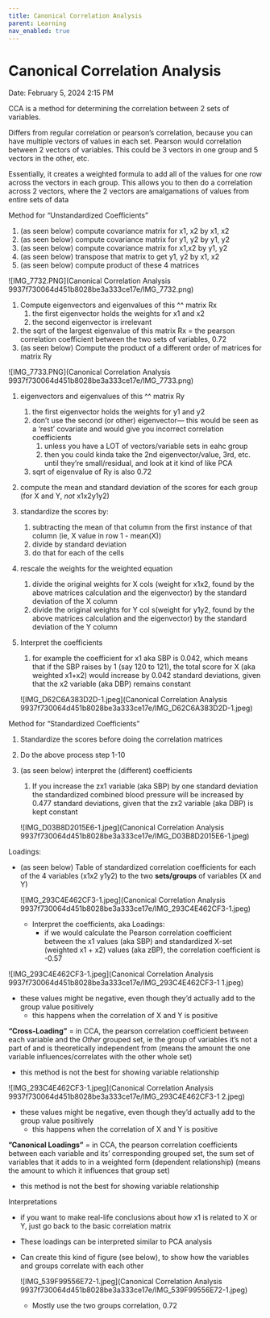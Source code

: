 ```yaml
---
title: Canonical Correlation Analysis
parent: Learning
nav_enabled: true 
---
```


# Canonical Correlation Analysis

Date: February 5, 2024 2:15 PM

CCA is a method for determining the correlation between 2 sets of variables. 

Differs from regular correlation or pearson’s correlation, because you can have multiple vectors of values in each set. Pearson would correlation between 2 vectors of variables. This could be 3 vectors in one group and 5 vectors in the other, etc.

Essentially, it creates a weighted formula to add all of the values for one row across the vectors in each group. This allows you to then do a correlation across 2 vectors, where the 2 vectors are amalgamations of values from entire sets of data

Method for “Unstandardized Coefficients”

1. (as seen below) compute covariance matrix for x1, x2 by x1, x2
2. (as seen below) compute covariance matrix for y1, y2 by y1, y2
3. (as seen below) compute covariance matrix for x1,x2 by y1, y2
4. (as seen below) transpose that matrix to get y1, y2 by x1, x2
5. (as seen below) compute product of these 4 matrices

![IMG_7732.PNG](Canonical Correlation Analysis 9937f730064d451b8028be3a333ce17e/IMG_7732.png)

1. Compute eigenvectors and eigenvalues of this ^^ matrix Rx
    1. the first eigenvector holds the weights for x1 and x2
    2. the second eigenvector is irrelevant
2. the sqrt of the largest eigenvalue of this matrix Rx = the pearson correlation coefficient between the two sets of variables, 0.72
3. (as seen below) Compute the product of a different order of matrices for matrix Ry

![IMG_7733.PNG](Canonical Correlation Analysis 9937f730064d451b8028be3a333ce17e/IMG_7733.png)

1. eigenvectors and eigenvalues of this ^^ matrix Ry
    1. the first eigenvector holds the weights for y1 and y2
    2. don’t use the second (or other) eigenvector— this would be seen as a ‘rest’ covariate and would give you incorrect correlation coefficients
        1. unless you have a LOT of vectors/variable sets in eahc group
        2. then you could kinda take the 2nd eigenvector/value, 3rd, etc. until they’re small/residual, and look at it kind of like PCA
    3. sqrt of eigenvalue of Ry is also 0.72
2. compute the mean and standard deviation of the scores for each group (for X and Y, *not* x1x2y1y2)
3. standardize the scores by:
    1. subtracting the mean of that column from the first instance of that column (ie, X value in row 1 - mean(X)) 
    2. divide by standard deviation
    3. do that for each of the cells
4. rescale the weights for the weighted equation
    1. divide the original weights for X cols (weight for x1x2, found by the above matrices calculation and the eigenvector) by the standard deviation of the X column
    2. divide the original weights for Y col s(weight for y1y2, found by the above matrices calculation and the eigenvector) by the standard deviation of the Y column

1. Interpret the coefficients
    1. for example the coefficient for x1 aka SBP is 0.042, which means that if the SBP raises by 1 (say 120 to 121), the total score for X (aka weighted x1+x2) would increase by 0.042 standard deviations, given that the x2 variable (aka DBP) remains constant
    
    ![IMG_D62C6A383D2D-1.jpeg](Canonical Correlation Analysis 9937f730064d451b8028be3a333ce17e/IMG_D62C6A383D2D-1.jpeg)
    

Method for “Standardized Coefficients”

1. Standardize the scores before doing the correlation matrices
2. Do the above process step 1-10
3. (as seen below) interpret the (different) coefficients
    1. If you increase the zx1 variable (aka SBP) by one standard deviation the standardized combined blood pressure will be increased by 0.477 standard deviations, given that the zx2 variable (aka DBP) is kept constant
    
    ![IMG_D03B8D2015E6-1.jpeg](Canonical Correlation Analysis 9937f730064d451b8028be3a333ce17e/IMG_D03B8D2015E6-1.jpeg)
    

Loadings:

- (as seen below) Table of standardized correlation coefficients for each of the 4 variables (x1x2 y1y2) to the two **sets/groups** of variables (X and Y)
    
    ![IMG_293C4E462CF3-1.jpeg](Canonical Correlation Analysis 9937f730064d451b8028be3a333ce17e/IMG_293C4E462CF3-1.jpeg)
    
    - Interpret the coefficients, aka Loadings:
        - if we would calculate the Pearson correlation coefficient between the x1 values (aka SBP) and standardized X-set (weighted x1 + x2) values (aka zBP), the correlation coefficient is -0.57

![IMG_293C4E462CF3-1.jpeg](Canonical Correlation Analysis 9937f730064d451b8028be3a333ce17e/IMG_293C4E462CF3-1 1.jpeg)

- these values might be negative, even though they’d actually add to the group value positively
    - this happens when the correlation of X and Y is positive

**“Cross-Loading”** = in CCA, the pearson correlation coefficient between each variable and the *Other* grouped set, ie the group of variables it’s not a part of and is theoretically independent from (means the amount the one variable influences/correlates with the other whole set)

- this method is not the best for showing variable relationship

![IMG_293C4E462CF3-1.jpeg](Canonical Correlation Analysis 9937f730064d451b8028be3a333ce17e/IMG_293C4E462CF3-1 2.jpeg)

- these values might be negative, even though they’d actually add to the group value positively
    - this happens when the correlation of X and Y is positive

**”Canonical Loadings”** = in CCA, the pearson correlation coefficients between each variable and its’ corresponding grouped set, the sum set of variables that it adds to in a weighted form (dependent relationship) (means the amount to which it influences that group set) 

- this method is not the best for showing variable relationship

Interpretations

- if you want to make real-life conclusions about how x1 is related to X or Y, just go back to the basic correlation matrix
- These loadings can be interpreted similar to PCA analysis
- Can create this kind of figure (see below), to show how the variables and groups correlate with each other
    
    ![IMG_539F99556E72-1.jpeg](Canonical Correlation Analysis 9937f730064d451b8028be3a333ce17e/IMG_539F99556E72-1.jpeg)
    
    - Mostly use the two groups correlation, 0.72
